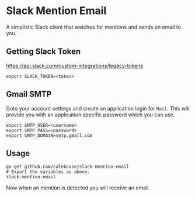 # Slack Mention Email

A simplistic Slack client that watches for mentions and sends an email to you.

## Getting Slack Token

https://api.slack.com/custom-integrations/legacy-tokens

```
export SLACK_TOKEN=<token>
```

## Gmail SMTP

Goto your account settings and create an application login for `Mail`. This will provide you with an application specific password which you can use.

```
export SMTP_USER=<username>
export SMTP_PASS=<password>
export SMTP_DOMAIN=smtp.gmail.com
```

## Usage

```
go get github.com/calebcase/slack-mention-email
# Export the variables as above.
slack-mention-email
```

Now when an mention is detected you will receive an email.
